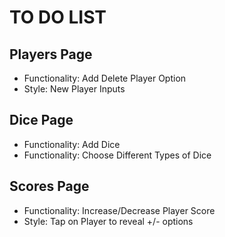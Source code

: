 TO DO LIST
==========

## Players Page ##
* Functionality: Add Delete Player Option
* Style: New Player Inputs

## Dice Page ##
* Functionality: Add Dice
* Functionality: Choose Different Types of Dice

## Scores Page ##
* Functionality: Increase/Decrease Player Score
* Style: Tap on Player to reveal +/- options